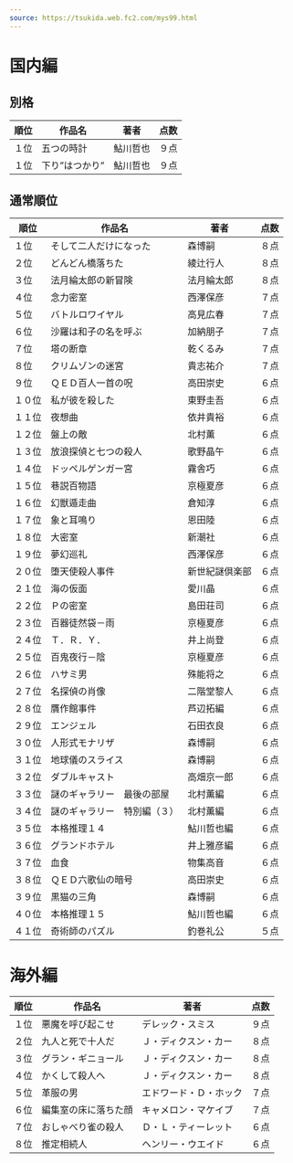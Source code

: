 ```yaml
---
source: https://tsukida.web.fc2.com/mys99.html
---
```


# 国内編

## 別格

| 順位  | 作品名      | 著者   | 点数  |
| --- | -------- | ---- | --- |
| １位  | 五つの時計    | 鮎川哲也 | ９点  |
| １位  | 下り”はつかり” | 鮎川哲也 | ９点  |

## 通常順位

| 順位  | 作品名            | 著者      | 点数  |
| --- | -------------- | ------- | --- |
| １位  | そして二人だけになった    | 森博嗣     | ８点  |
| ２位  | どんどん橋落ちた       | 綾辻行人    | ８点  |
| ３位  | 法月綸太郎の新冒険      | 法月綸太郎   | ８点  |
| ４位  | 念力密室           | 西澤保彦    | ７点  |
| ５位  | バトルロワイヤル       | 高見広春    | ７点  |
| ６位  | 沙羅は和子の名を呼ぶ     | 加納朋子    | ７点  |
| ７位  | 塔の断章           | 乾くるみ    | ７点  |
| ８位  | クリムゾンの迷宮       | 貴志祐介    | ７点  |
| ９位  | ＱＥＤ百人一首の呪      | 高田崇史    | ６点  |
| １０位 | 私が彼を殺した        | 東野圭吾    | ６点  |
| １１位 | 夜想曲            | 依井貴裕    | ６点  |
| １２位 | 盤上の敵           | 北村薫     | ６点  |
| １３位 | 放浪探偵と七つの殺人     | 歌野晶午    | ６点  |
| １４位 | ドッペルゲンガー宮      | 霧舎巧     | ６点  |
| １５位 | 巷説百物語          | 京極夏彦    | ６点  |
| １６位 | 幻獣遁走曲          | 倉知淳     | ６点  |
| １７位 | 象と耳鳴り          | 恩田陸     | ６点  |
| １８位 | 大密室            | 新潮社     | ６点  |
| １９位 | 夢幻巡礼           | 西澤保彦    | ６点  |
| ２０位 | 堕天使殺人事件        | 新世紀謎倶楽部 | ６点  |
| ２１位 | 海の仮面           | 愛川晶     | ６点  |
| ２２位 | Ｐの密室           | 島田荘司    | ６点  |
| ２３位 | 百器徒然袋－雨        | 京極夏彦    | ６点  |
| ２４位 | Ｔ．Ｒ．Ｙ．         | 井上尚登    | ６点  |
| ２５位 | 百鬼夜行－陰         | 京極夏彦    | ６点  |
| ２６位 | ハサミ男           | 殊能将之    | ６点  |
| ２７位 | 名探偵の肖像         | 二階堂黎人   | ６点  |
| ２８位 | 贋作館事件          | 芦辺拓編    | ６点  |
| ２９位 | エンジェル          | 石田衣良    | ６点  |
| ３０位 | 人形式モナリザ        | 森博嗣     | ６点  |
| ３１位 | 地球儀のスライス       | 森博嗣     | ６点  |
| ３２位 | ダブルキャスト        | 高畑京一郎   | ６点  |
| ３３位 | 謎のギャラリー　最後の部屋  | 北村薫編    | ６点  |
| ３４位 | 謎のギャラリー　特別編（３） | 北村薫編    | ６点  |
| ３５位 | 本格推理１４         | 鮎川哲也編   | ６点  |
| ３６位 | グランドホテル        | 井上雅彦編   | ６点  |
| ３７位 | 血食             | 物集高音    | ６点  |
| ３８位 | ＱＥＤ六歌仙の暗号      | 高田崇史    | ６点  |
| ３９位 | 黒猫の三角          | 森博嗣     | ６点  |
| ４０位 | 本格推理１５         | 鮎川哲也編   | ６点  |
| ４１位 | 奇術師のパズル        | 釣巻礼公    | ５点  |

# 海外編

| 順位  | 作品名        | 著者          | 点数  |
| --- | ---------- | ----------- | --- |
| １位  | 悪魔を呼び起こせ   | デレック・スミス    | ９点  |
| ２位  | 九人と死で十人だ   | Ｊ・ディクスン・カー  | ８点  |
| ３位  | グラン・ギニョール  | Ｊ・ディクスン・カー  | ８点  |
| ４位  | かくして殺人へ    | Ｊ・ディクスン・カー  | ８点  |
| ５位  | 革服の男       | エドワード・Ｄ・ホック | ７点  |
| ６位  | 編集室の床に落ちた顔 | キャメロン・マケイブ  | ７点  |
| ７位  | おしゃべり雀の殺人  | Ｄ・Ｌ・ティーレット  | ６点  |
| ８位  | 推定相続人      | ヘンリー・ウエイド   | ６点  |
